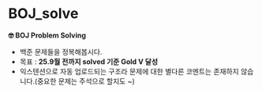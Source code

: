 # BOJ_solve

**🤓 BOJ Problem Solving**

- 백준 문제들을 정복해봅시다.
- 목표 : **25.9월 전까지 solved 기준 Gold V 달성**
- 익스텐션으로 자동 업로드되는 구조라 문제에 대한 별다른 코멘트는 존재하지 않습니다.(중요한 문제는 주석으로 할지도 ~)
  
